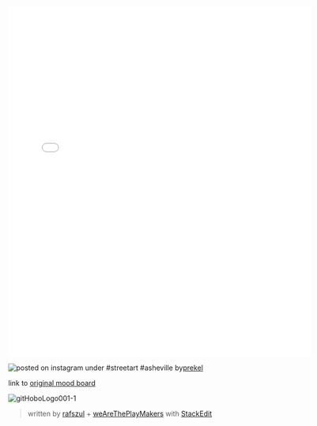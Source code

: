
<iframe src="//instagram.com/p/Sb5GSsHsun/embed/" width="612" height="710" frameborder="0" scrolling="no" allowtransparency="true"></iframe>

![posted on instagram](http://instagram.com/p/Sb5GSsHsun/) 
under #streetart #asheville 
by[prekel](http://instagram.com/prekel)

link to [original mood board](https://www.dropbox.com/sh/g08kalw5a2ig54e/AACUXCdevLE87DlCgRZ6LH-2a)

![gitHoboLogo001-1][2]


> written by [rafszul](https://github.com/rafszul) + [weAreThePlayMakers](http://wearetheplaymakers.com/) with [StackEdit](https://stackedit.io/)


  [1]: http://instagram.com/p/Sb5GSsHsun/
  [2]: https://mir-cdn.behance.net/v1/rendition/wip/hd/1311149.53eb001f23e81.jpg